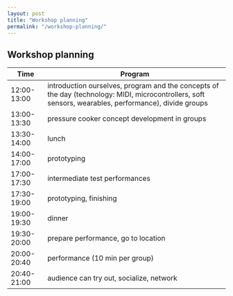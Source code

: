 ```yaml
---
layout: post
title: "Workshop planning"
permalink: "/workshop-planning/"
---
```



## Workshop planning

| Time | Program |
|-------------|--------------------------------------------------------------------------------------------------------------------------------------------------------------------|
| 12:00-13:00 | introduction ourselves, program and the concepts of the day (technology: MIDI, microcontrollers, soft sensors, wearables, performance), divide groups |
| 13:00-13:30 | pressure cooker concept development in groups |
| 13:30-14:00 | lunch |
| 14:00-17:00 | prototyping |
| 17:00-17:30 | intermediate test performances |
| 17:30-19:00 | prototyping, finishing |
| 19:00-19:30 | dinner |
| 19:30-20:00 | prepare performance, go to location |
| 20:00-20:40 | performance (10 min per group) |
| 20:40-21:00 | audience can try out, socialize, network |
